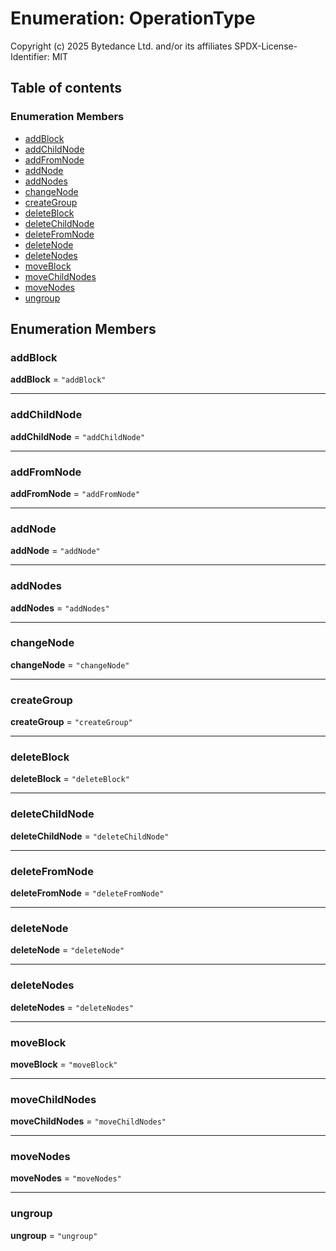 # Enumeration: OperationType

Copyright (c) 2025 Bytedance Ltd. and/or its affiliates
SPDX-License-Identifier: MIT

## Table of contents

### Enumeration Members

* [addBlock](/en/auto-docs/free-layout-editor/enums/OperationType.md#addblock)
* [addChildNode](/en/auto-docs/free-layout-editor/enums/OperationType.md#addchildnode)
* [addFromNode](/en/auto-docs/free-layout-editor/enums/OperationType.md#addfromnode)
* [addNode](/en/auto-docs/free-layout-editor/enums/OperationType.md#addnode)
* [addNodes](/en/auto-docs/free-layout-editor/enums/OperationType.md#addnodes)
* [changeNode](/en/auto-docs/free-layout-editor/enums/OperationType.md#changenode)
* [createGroup](/en/auto-docs/free-layout-editor/enums/OperationType.md#creategroup)
* [deleteBlock](/en/auto-docs/free-layout-editor/enums/OperationType.md#deleteblock)
* [deleteChildNode](/en/auto-docs/free-layout-editor/enums/OperationType.md#deletechildnode)
* [deleteFromNode](/en/auto-docs/free-layout-editor/enums/OperationType.md#deletefromnode)
* [deleteNode](/en/auto-docs/free-layout-editor/enums/OperationType.md#deletenode)
* [deleteNodes](/en/auto-docs/free-layout-editor/enums/OperationType.md#deletenodes)
* [moveBlock](/en/auto-docs/free-layout-editor/enums/OperationType.md#moveblock)
* [moveChildNodes](/en/auto-docs/free-layout-editor/enums/OperationType.md#movechildnodes)
* [moveNodes](/en/auto-docs/free-layout-editor/enums/OperationType.md#movenodes)
* [ungroup](/en/auto-docs/free-layout-editor/enums/OperationType.md#ungroup)

## Enumeration Members

### addBlock

**addBlock** = `"addBlock"`

***

### addChildNode

**addChildNode** = `"addChildNode"`

***

### addFromNode

**addFromNode** = `"addFromNode"`

***

### addNode

**addNode** = `"addNode"`

***

### addNodes

**addNodes** = `"addNodes"`

***

### changeNode

**changeNode** = `"changeNode"`

***

### createGroup

**createGroup** = `"createGroup"`

***

### deleteBlock

**deleteBlock** = `"deleteBlock"`

***

### deleteChildNode

**deleteChildNode** = `"deleteChildNode"`

***

### deleteFromNode

**deleteFromNode** = `"deleteFromNode"`

***

### deleteNode

**deleteNode** = `"deleteNode"`

***

### deleteNodes

**deleteNodes** = `"deleteNodes"`

***

### moveBlock

**moveBlock** = `"moveBlock"`

***

### moveChildNodes

**moveChildNodes** = `"moveChildNodes"`

***

### moveNodes

**moveNodes** = `"moveNodes"`

***

### ungroup

**ungroup** = `"ungroup"`

